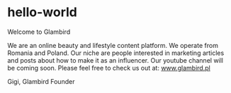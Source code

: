 # hello-world
Welcome to Glambird

We are an online beauty and lifestyle content platform. We operate from Romania and Poland.
Our niche are people interested in marketing articles and posts about how to make it as an influencer.
Our youtube channel will be coming soon. 
Please feel free to check us out at: www.glambird.pl

Gigi,
Glambird Founder
